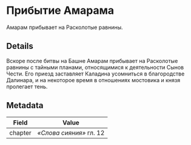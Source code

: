 # Прибытие Амарама
Амарам прибывает на Расколотые равнины.

## Details
Вскоре после битвы на Башне Амарам прибывает на Расколотые равнины с тайными планами, относящимися к деятельности Сынов Чести. Его приезд заставляет Каладина усомниться в благородстве Далинара, и на некоторое время в отношениях мостовика и князя пролегает тень.

## Metadata
| Field | Value |
| ----- | ----- |
| chapter | *«Слова сияния»* гл. 12 |
